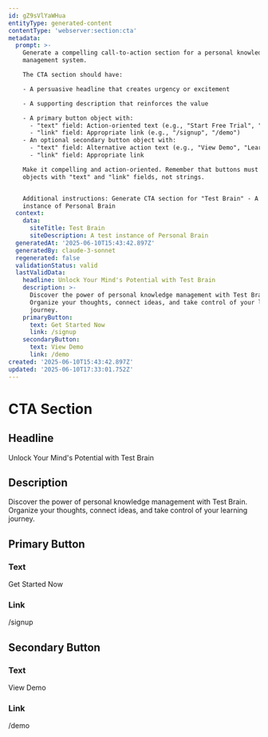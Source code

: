 ```yaml
---
id: gZ9sVlYaWHua
entityType: generated-content
contentType: 'webserver:section:cta'
metadata:
  prompt: >-
    Generate a compelling call-to-action section for a personal knowledge
    management system.

    The CTA section should have:

    - A persuasive headline that creates urgency or excitement

    - A supporting description that reinforces the value

    - A primary button object with:
      - "text" field: Action-oriented text (e.g., "Start Free Trial", "Get Started Now")
      - "link" field: Appropriate link (e.g., "/signup", "/demo")
    - An optional secondary button object with:
      - "text" field: Alternative action text (e.g., "View Demo", "Learn More")
      - "link" field: Appropriate link

    Make it compelling and action-oriented. Remember that buttons must be
    objects with "text" and "link" fields, not strings.


    Additional instructions: Generate CTA section for "Test Brain" - A test
    instance of Personal Brain
  context:
    data:
      siteTitle: Test Brain
      siteDescription: A test instance of Personal Brain
  generatedAt: '2025-06-10T15:43:42.897Z'
  generatedBy: claude-3-sonnet
  regenerated: false
  validationStatus: valid
  lastValidData:
    headline: Unlock Your Mind's Potential with Test Brain
    description: >-
      Discover the power of personal knowledge management with Test Brain.
      Organize your thoughts, connect ideas, and take control of your learning
      journey.
    primaryButton:
      text: Get Started Now
      link: /signup
    secondaryButton:
      text: View Demo
      link: /demo
created: '2025-06-10T15:43:42.897Z'
updated: '2025-06-10T17:33:01.752Z'
---
```

# CTA Section

## Headline
Unlock Your Mind's Potential with Test Brain

## Description
Discover the power of personal knowledge management with Test Brain. Organize your thoughts, connect ideas, and take control of your learning journey.

## Primary Button
### Text
Get Started Now

### Link
/signup

## Secondary Button
### Text
View Demo

### Link
/demo
